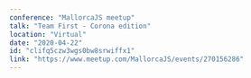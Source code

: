 ```yaml
---
conference: "MallorcaJS meetup"
talk: "Team First - Corona edition"
location: "Virtual"
date: "2020-04-22"
id: "clifq5czw3wgs0bw8srwiffx1"
link: "https://www.meetup.com/MallorcaJS/events/270156286"
---
```


